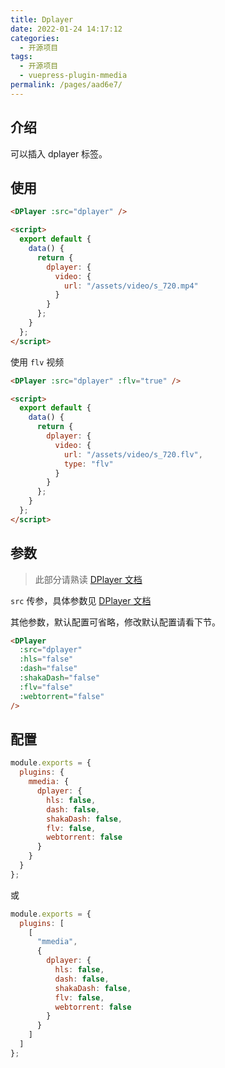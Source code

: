 ```yaml
---
title: Dplayer
date: 2022-01-24 14:17:12
categories:
  - 开源项目
tags:
  - 开源项目
  - vuepress-plugin-mmedia
permalink: /pages/aad6e7/
---
```


## 介绍

可以插入 dplayer 标签。

## 使用

<DPlayer :src="dplayer" />

```html
<DPlayer :src="dplayer" />

<script>
  export default {
    data() {
      return {
        dplayer: {
          video: {
            url: "/assets/video/s_720.mp4"
          }
        }
      };
    }
  };
</script>
```

使用 `flv` 视频

```html
<DPlayer :src="dplayer" :flv="true" />

<script>
  export default {
    data() {
      return {
        dplayer: {
          video: {
            url: "/assets/video/s_720.flv",
            type: "flv"
          }
        }
      };
    }
  };
</script>
```

## 参数

> 此部分请熟读 [DPlayer 文档](http://dplayer.js.org/)

`src` 传参，具体参数见 [DPlayer 文档](http://dplayer.js.org/)

其他参数，默认配置可省略，修改默认配置请看下节。

```html
<DPlayer
  :src="dplayer"
  :hls="false"
  :dash="false"
  :shakaDash="false"
  :flv="false"
  :webtorrent="false"
/>
```

## 配置

```js
module.exports = {
  plugins: {
    mmedia: {
      dplayer: {
        hls: false,
        dash: false,
        shakaDash: false,
        flv: false,
        webtorrent: false
      }
    }
  }
};
```

或

```js
module.exports = {
  plugins: [
    [
      "mmedia",
      {
        dplayer: {
          hls: false,
          dash: false,
          shakaDash: false,
          flv: false,
          webtorrent: false
        }
      }
    ]
  ]
};
```

<script>
  export default {
    data() {
      return {
        dplayer: {
          video: {
            url: "/assets/video/s_720.mp4"
          }
        }
      };
    }
  };
</script>
